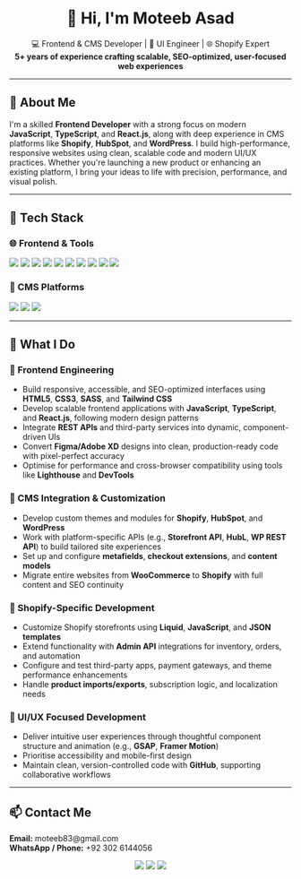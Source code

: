 <h1 align="center">👋 Hi, I'm Moteeb Asad</h1>

<p align="center">
  💻 Frontend & CMS Developer | 🎨 UI Engineer | 🌐 Shopify Expert  
  <br>
  <strong>5+ years of experience crafting scalable, SEO-optimized, user-focused web experiences</strong>
</p>

---

## 🚀 About Me

I'm a skilled **Frontend Developer** with a strong focus on modern **JavaScript**, **TypeScript**, and **React.js**, along with deep experience in CMS platforms like **Shopify**, **HubSpot**, and **WordPress**. I build high-performance, responsive websites using clean, scalable code and modern UI/UX practices. Whether you're launching a new product or enhancing an existing platform, I bring your ideas to life with precision, performance, and visual polish.

---

## 🧰 Tech Stack

### 🌐 Frontend & Tools

<p align="left">
  <img src="https://img.shields.io/badge/-HTML5-E34F26?style=flat&logo=html5&logoColor=fff" />
  <img src="https://img.shields.io/badge/-CSS3-1572B6?style=flat&logo=css3&logoColor=fff" />
  <img src="https://img.shields.io/badge/-JavaScript-F7DF1E?style=flat&logo=javascript&logoColor=000" />
  <img src="https://img.shields.io/badge/-TypeScript-3178C6?style=flat&logo=typescript&logoColor=fff" />
  <img src="https://img.shields.io/badge/-React-61DAFB?style=flat&logo=react&logoColor=000" />
  <img src="https://img.shields.io/badge/-Next.js-000?style=flat&logo=next.js&logoColor=fff" />
  <img src="https://img.shields.io/badge/-Tailwind%20CSS-38B2AC?style=flat&logo=tailwind-css&logoColor=fff" />
  <img src="https://img.shields.io/badge/-Sass-CC6699?style=flat&logo=sass&logoColor=fff" />
  <img src="https://img.shields.io/badge/-jQuery-0769AD?style=flat&logo=jquery&logoColor=fff" />
  <img src="https://img.shields.io/badge/-Bootstrap-563D7C?style=flat&logo=bootstrap&logoColor=fff" />
</p>

### 🛒 CMS Platforms

<p align="left">
  <img src="https://img.shields.io/badge/-Shopify-7AB55C?style=flat&logo=shopify&logoColor=white" />
  <img src="https://img.shields.io/badge/-HubSpot-FF7A59?style=flat&logo=hubspot&logoColor=white" />
  <img src="https://img.shields.io/badge/-WordPress-21759B?style=flat&logo=wordpress&logoColor=white" />
</p>

---

## 🧠 What I Do

### 🔹 Frontend Engineering
- Build responsive, accessible, and SEO-optimized interfaces using **HTML5**, **CSS3**, **SASS**, and **Tailwind CSS**
- Develop scalable frontend applications with **JavaScript**, **TypeScript**, and **React.js**, following modern design patterns
- Integrate **REST APIs** and third-party services into dynamic, component-driven UIs
- Convert **Figma/Adobe XD** designs into clean, production-ready code with pixel-perfect accuracy
- Optimise for performance and cross-browser compatibility using tools like **Lighthouse** and **DevTools**

### 🔹 CMS Integration & Customization
- Develop custom themes and modules for **Shopify**, **HubSpot**, and **WordPress**
- Work with platform-specific APIs (e.g., **Storefront API**, **HubL**, **WP REST API**) to build tailored site experiences
- Set up and configure **metafields**, **checkout extensions**, and **content models**
- Migrate entire websites from **WooCommerce** to **Shopify** with full content and SEO continuity

### 🔹 Shopify-Specific Development
- Customize Shopify storefronts using **Liquid**, **JavaScript**, and **JSON templates**
- Extend functionality with **Admin API** integrations for inventory, orders, and automation
- Configure and test third-party apps, payment gateways, and theme performance enhancements
- Handle **product imports/exports**, subscription logic, and localization needs

### 🔹 UI/UX Focused Development
- Deliver intuitive user experiences through thoughtful component structure and animation (e.g., **GSAP**, **Framer Motion**)
- Prioritise accessibility and mobile-first design
- Maintain clean, version-controlled code with **GitHub**, supporting collaborative workflows

---

## 📫 Contact Me

<p>
  <strong>Email:</strong> moteeb83@gmail.com  
  <br>
  <strong>WhatsApp / Phone:</strong> +92 302 6144056  
</p>

<p align="center">
  <a href="mailto:moteeb83@gmail.com"><img src="https://img.shields.io/badge/Gmail-D14836?style=flat&logo=gmail&logoColor=white"></a>
  <a href="https://linkedin.com/in/moteeb-asad/"><img src="https://img.shields.io/badge/LinkedIn-0A66C2?style=flat&logo=linkedin&logoColor=white"></a>
  <a href="https://github.com/moteeb-asad"><img src="https://img.shields.io/badge/GitHub-181717?style=flat&logo=github&logoColor=white"></a>
</p>
